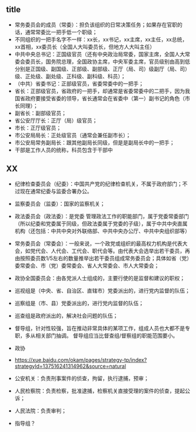 ## title
- 常务委员会的成员（常委）：担负该组织的日常决策任务；如果存在官职的话，通常常委比一把手低一个职级；
- 不同组织的一把手名字不一样：xx长，xx书记，xx主席，xx主任，xx总统，xx首相，xx委员长（全国人大叫委员长，但地方人大叫主任）
- 中共中央总书记：正国级官员（还有中央政治局常委，国家主席，全国人大常委会委员长，国务院总理，全国政协主席，中央军委主席，官员级别由高到低分别是正国级、副国级、正部级、副部级、正厅（局、司）级副厅（局、司）级、正处级、副处级、正科级、副科级、科员）；
- （中共）省委书记：正部级官员，省委常委中的一把手；
- 省长：正部级官员，省政府的一把手，却通常是省委常委中的二把手，因为我国省政府要接受省委的领导，省长通常会在省委中（第一）副书记的角色（市长同理）；
- 副省长：副部级官员；
- 省公安厅厅长：正厅（局）级官员；
- 市长：正厅级官员；
- 市公安局局长：正处级官员（通常会兼任副市长）；
- 市公安局常务副局长：跟其他副局长同级，但是是副局长中的一把手；
- 干部是工作人员的统称，科员包含于干部中

## XX
- 纪律检查委员会（纪委）：中国共产党的纪律检查机关，不属于政府部门；不过现在通常纪委与监委合署办公。
- 监察委员会（监委）：国家的监察机关；
- 政法委员会（政法委）：是党委 管理政法工作的职能部门，属于党委常委部门（所以纪委和党委属于同级，但政法委属于党委的子级），属于中共中央直属机构（还包括：中共中央对外联络部、中共中央办公厅、中共中央组织部等）
- 常务委员会（常委会）：一般来说，一个政党或组织的最高权力机构是代表大会，如党代会、人代会、工代会、职代会等。由代表大会选举出若干委员，再由按照委员数1/5左右的数量推举出若干委员组成常务委员会；具体如省（党）委常委会、市（党）委常委会、省人大常委会、市人大常委会；
- 政协全国委员会：由各党派人士组成的，主要行使的是监督和建议的职权；
- 巡视组是（中央、省、自治区、直辖市）党委派出的，进行党内监督的队伍；
- 巡察组是（市、县）党委派出的，进行党内监督的队伍；
- 巡查组是政府派出的，解决社会问题的队伍；
- 督导组，针对性较强，旨在推动非常具体的某项工作，组成人员也大都不是专职，多从相关部门抽调。 督导组应当比督查组/督察组的职能范围要小。
- 政协
- https://xue.baidu.com/okam/pages/strategy-tp/index?strategyId=137516241314962&source=natural
- 公安机关：负责刑事案件的侦查，拘留，执行逮捕，预审；
- 人民检察院：负责检察，批准逮捕，检察机关直接受理的案件的侦查，提起公诉；
- 人民法院：负责审判；

- 指导组？
